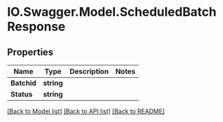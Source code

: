 # IO.Swagger.Model.ScheduledBatchResponse
## Properties

Name | Type | Description | Notes
------------ | ------------- | ------------- | -------------
**Batchid** | **string** |  | 
**Status** | **string** |  | 

[[Back to Model list]](../README.md#documentation-for-models) [[Back to API list]](../README.md#documentation-for-api-endpoints) [[Back to README]](../README.md)

